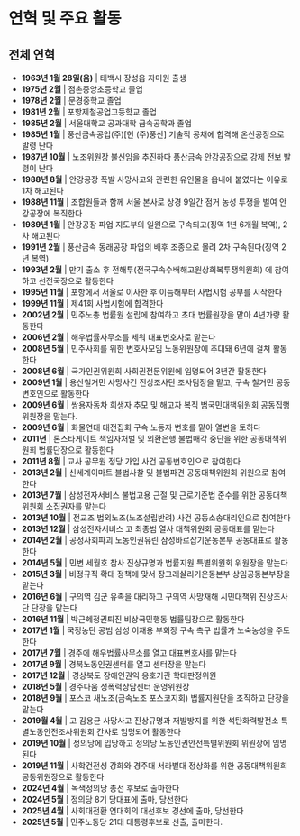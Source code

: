 # 연혁 및 주요 활동

## 전체 연혁

- **1963년 1월 28일(음)** | 태백시 장성읍 자미원 출생
- **1975년 2월** | 점촌중앙초등학교 졸업
- **1978년 2월** | 문경중학교 졸업
- **1981년 2월** | 포항제철공업고등학교 졸업
- **1985년 2월** | 서울대학교 공과대학 금속공학과 졸업
- **1985년 1월** | 풍산금속공업(주)[현 (주)풍산] 기술직 공채에 합격해 온산공장으로 발령 난다
- **1987년 10월** | 노조위원장 불신임을 추진하다 풍산금속 안강공장으로 강제 전보 발령이 난다
- **1988년 8월** | 안강공장 폭발 사망사고와 관련한 유인물을 읍내에 붙였다는 이유로 1차 해고된다
- **1988년 11월** | 조합원들과 함께 서울 본사로 상경 9일간 점거 농성 투쟁을 벌여 안강공장에 복직한다
- **1989년 1월** | 안강공장 파업 지도부의 일원으로 구속되고(징역 1년 6개월 복역), 2차 해고된다
- **1991년 2월** | 풍산금속 동래공장 파업의 배후 조종으로 몰려 2차 구속된다(징역 2년 복역)
- **1993년 2월** | 만기 출소 후 전해투(전국구속수배해고원상회복투쟁위원회) 에 참여하고 선전국장으로 활동한다
- **1995년 11월** | 포항에서 서울로 이사한 후 이듬해부터 사법시험 공부를 시작한다
- **1999년 11월** | 제41회 사법시험에 합격한다
- **2002년 2월** | 민주노총 법률원 설립에 참여하고 초대 법률원장을 맡아 4년가량 활동한다
- **2006년 2월** | 해우법률사무소를 세워 대표변호사로 맡는다
- **2008년 5월** | 민주사회를 위한 변호사모임 노동위원장에 추대돼 6년에 걸쳐 활동한다
- **2008년 6월** | 국가인권위원회 사회권전문위원에 임명되어 3년간 활동한다
- **2009년 1월** | 용산철거민 사망사건 진상조사단 조사팀장을 맡고, 구속 철거민 공동변호인으로 활동한다
- **2009년 6월** | 쌍용자동차 희생자 추모 및 해고자 복직 범국민대책위원회 공동집행위원장을 맡는다.
- **2009년 6월** | 화물연대 대전집회 구속 노동자 변호를 맡아 열변을 토하다
- **2011년** | 론스타게이트 책임자처벌 및 외환은행 불법매각 중단을 위한 공동대책위원회 법률단장으로 활동한다
- **2011년 8월** | 교사 공무원 정당 가입 사건 공동변호인으로 참여한다
- **2013년 2월** | 신세계이마트 불법사찰 및 불법파견 공동대책위원회 위원으로 참여한다
- **2013년 7월** | 삼성전자서비스 불법고용 근절 및 근로기준법 준수를 위한 공동대책위원회 소집권자를 맡는다
- **2013년 10월** | 전교조 법외노조(노조설립반려) 사건 공동소송대리인으로 참여한다
- **2013년 12월** | 삼성전자서비스 고 최종범 열사 대책위원회 공동대표를 맡는다
- **2014년 2월** | 공정사회파괴 노동인권유린 삼성바로잡기운동본부 공동대표로 활동한다
- **2014년 5월** | 민변 세월호 참사 진상규명과 법률지원 특별위원회 위원장을 맡는다
- **2015년 3월** | 비정규직 확대 정책에 맞서 장그래살리기운동본부 상임공동본부장을 맡는다
- **2016년 6월** | 구의역 김군 유족을 대리하고 구의역 사망재해 시민대책위 진상조사단 단장을 맡는다
- **2016년 11월** | 박근혜정권퇴진 비상국민행동 법률팀장으로 활동한다
- **2017년 1월** | 국정농단 공범 삼성 이재용 부회장 구속 촉구 법률가 노숙농성을 주도한다
- **2017년 7월** | 경주에 해우법률사무소를 열고 대표변호사를 맡는다
- **2017년 9월** | 경북노동인권센터를 열고 센터장을 맡는다
- **2017년 12월** | 경상북도 장애인권익 옹호기관 학대판정위원
- **2018년 5월** | 경주다움 성폭력상담센터 운영위원장
- **2018년 9월** | 포스코 새노조(금속노조 포스코지회) 법률지원단을 조직하고 단장을 맡는다
- **2019월 4월** | 고 김용균 사망사고 진상규명과 재발방지를 위한 석탄화력발전소 특별노동안전조사위원회 간사로 임명되어 활동한다
- **2019년 10월** | 정의당에 입당하고 정의당 노동인권안전특별위원회 위원장에 임명된다
- **2019년 11월** | 사학건전성 강화와 경주대 서라벌대 정상화를 위한 공동대책위원회 공동위원장으로 활동한다
- **2024년 4월** | 녹색정의당 총선 후보로 출마한다
- **2024년 5월** | 정의당 8기 당대표에 출마, 당선한다
- **2025년 4월** | 사회대전환 연대회의 대선후보 경선에 출마, 당선한다
- **2025년 5월** | 민주노동당 21대 대통령후보로 선출, 출마한다.